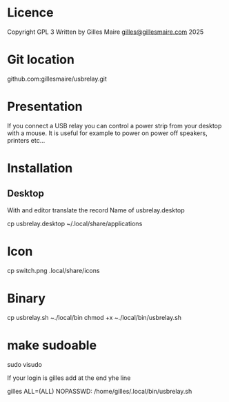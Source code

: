 # Licence

Copyright GPL 3 Written by Gilles Maire gilles@gillesmaire.com 2025

# Git location

github.com:gillesmaire/usbrelay.git

# Presentation 

If you connect a USB relay you can control a power strip from your desktop with a mouse. It is useful for example to power on power off speakers, printers etc...

# Installation

## Desktop

With and editor translate the record Name of usbrelay.desktop


 cp usbrelay.desktop ~/.local/share/applications

# Icon

 cp switch.png .local/share/icons


# Binary

 cp usbrelay.sh ~./local/bin
 chmod +x ~./local/bin/usbrelay.sh


# make sudoable

 sudo visudo

If your login is gilles add at the end yhe line

gilles ALL=(ALL) NOPASSWD: /home/gilles/.local/bin/usbrelay.sh





